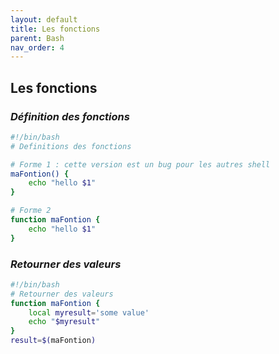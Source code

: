 ```yaml
---
layout: default
title: Les fonctions
parent: Bash
nav_order: 4
---
```


## Les fonctions

### _Définition des fonctions_

```bash
#!/bin/bash
# Definitions des fonctions

# Forme 1 : cette version est un bug pour les autres shell
maFontion() {
    echo "hello $1"
}

# Forme 2
function maFontion {
    echo "hello $1"
}
```

### _Retourner des valeurs_

```bash
#!/bin/bash
# Retourner des valeurs
function maFontion {
    local myresult='some value'
    echo "$myresult"
}
result=$(maFontion)
```
